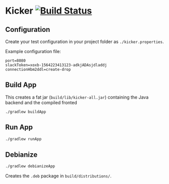# Kicker [![Build Status](https://travis-ci.org/mbrtargeting/kicker.svg?branch=master)](https://travis-ci.org/mbrtargeting/kicker)

## Configuration

Create your test configuration in your project folder as
`./kicker.properties`.

Example configuration file:
```
port=8080
slackToken=xoxb-1564223413123-adkjADAsjdladdj
connectionHbm2ddl=create-drop
```

## Build App
This creates a fat jar (`build/lib/kicker-all.jar`) containing the Java backend and the compiled fronted
```
./gradlew buildApp
```

## Run App

```bash
./gradlew runApp
```

## Debianize
```bash
./gradlew debianizeApp
```

Creates the `.deb` package in `build/distributions/`.

